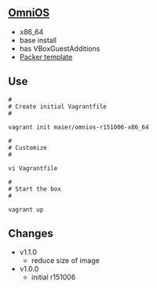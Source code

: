 ## [OmniOS](http://omnios.omniti.com)

* x86_64
* base install
* has VBoxGuestAdditions
* [Packer template](https://github.com/maier/packer-templates/)

## Use

```
#
# Create initial Vagrantfile
#

vagrant init maier/omnios-r151006-x86_64

#
# Customize
#

vi Vagrantfile

#
# Start the box
#

vagrant up
```


## Changes

* v1.1.0
    * reduce size of image
* v1.0.0
    * initial r151006
